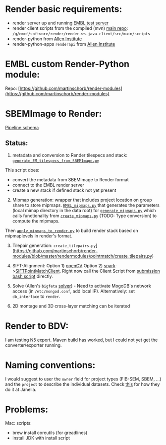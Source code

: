 
# Render basic requirements:


- render server up and running [EMBL test server](http://pc-emcf-16.embl.de)
- render client scripts from the compiled (mvn) [main repo](https://github.com/saalfeldlab/render): `/g/emcf/software/render/render-ws-java-client/src/main/scripts`
- render-python from [Allen Institute](https://github.com/AllenInstitute/render-python)
- render-python-apps `renderapi` from [Allen Institute](https://github.com/AllenInstitute/render-python-apps)


# EMBL custom Render-Python module:

Repo: [https://github.com/martinschorb/render-modules](https://github.com/martinschorb/render-modules)



# SBEMImage to Render:
[Pipeline schema](https://schorb.embl-community.io/volumealign/SBEM_scheme.html)

## Status:
1. metadata and conversion to Render tilespecs and stack: [`generate_EM_tilespecs_from_SBEMImage.py`](https://github.com/martinschorb/render-modules/blob/master/rendermodules/dataimport/generate_EM_tilespecs_from_SBEMImage.py)

This script does:
- convert the metadata from SBEMImage to Render format
- connect to the EMBL render server
- create a new stack if defined stack not yet present

2. Mipmap generation: wrapper that includes project location on group share to store mipmaps. [`EMBL_mipmaps.py`](https://github.com/martinschorb/render-modules/blob/master/rendermodules/dataimport/EMBL_mipmaps.py)
 that generates the parameters (local mimap directory in the data root) for [`generate_mipmaps.py`](https://github.com/martinschorb/render-modules/blob/master/rendermodules/dataimport/generate_mipmaps.py) which calls functionality from [`create_mipmaps.py`](https://github.com/martinschorb/render-modules/blob/master/rendermodules/dataimport/create_mipmaps.py) (TODO: Type conversion) to compute the mipmaps.

Then [`apply_mipmaps_to_render.py`](https://github.com/martinschorb/render-modules/blob/master/rendermodules/dataimport/apply_mipmaps_to_render.py) to build render stack based on mipmaplevels in render's format.

3. Tilepair generation: `create_tilepairs.py`](https://github.com/martinschorb/render-modules/blob/master/rendermodules/pointmatch/create_tilepairs.py)

4. SIFT-Alignment: Option 1) [openCV](https://github.com/martinschorb/render-modules/blob/master/rendermodules/pointmatch/generate_point_matches_opencv.py)
  Option 2) [spark](https://github.com/martinschorb/render-modules/blob/master/rendermodules/pointmatch/generate_point_matches_spark.py)->[SIFTPointMatchClient](https://github.com/saalfeldlab/render/blob/geometric_descriptor/render-ws-spark-client/src/main/java/org/janelia/render/client/spark/SIFTPointMatchClient.java"). Right now call the Client Script from [submission bash script](https://git.embl.de/schorb/volumealign/-/blob/master/spark_slurm.sh) directly.

5. Solve (Allen's `bigfeta` [solver](https://github.com/martinschorb/render-modules/blob/master/rendermodules/solver/solve.py)) - Need to activate MogoDB's network access (in `/etc/mongod.conf`, add local IP). Alternatively: set `db_interface` to `render`.

6. 2D montage and 3D cross-layer matching can be iterated

# Render to BDV:

I am testing [N5 export](https://github.com/saalfeldlab/hot-knife/blob/master/src/main/java/org/janelia/saalfeldlab/hotknife/SparkConvertRenderStackToN5.java). Maven build has worked, but I could not yet get the converter/exporter running.


# Naming conventions:

I would suggest to user the `owner` field for project types (FIB-SEM, SBEM, ...) and the `project` to describe the individual datasets. Check [this](https://github.com/saalfeldlab/render/issues/106) for how they do it at Janelia.

# Problems:

Mac: scripts:
- brew install coreutils (for greadlines)
- install JDK with install script
